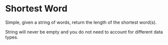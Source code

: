 # Shortest Word

Simple, given a string of words, return the length of the shortest word(s).

String will never be empty and you do not need to account for different data types.

